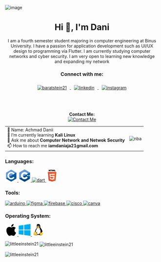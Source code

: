 ![image](https://github.com/user-attachments/assets/386928fd-f22a-4f26-ad34-48c111c9f912)

<h1 align="center">Hi 👋, I'm Dani</h1>
</p>
<p align="center">
I am a fourth semester student majoring in computer engineering at Binus University. I have a passion for application development such as UI/UX design to programming via Flutter. I am currently studying computer networks and cyber security. I am very open to learning new knowledge and expanding my network
</p>
<h3 align="center">Connect with me:</h3>
<div class="contact-box" align="center">
  <a href="https://twitter.com/baratstein21" target="blank">
    <img align="center" src="https://raw.githubusercontent.com/rahuldkjain/github-profile-readme-generator/master/src/images/icons/Social/twitter.svg" alt="baratstein21" height="30" width="40" style="margin: 10px;"/>
  </a>
  <a href="https://linkedin.com/in/https://www.linkedin.com/in/achmad-danii-6b3679208/" target="blank">
    <img align="center" src="https://raw.githubusercontent.com/rahuldkjain/github-profile-readme-generator/master/src/images/icons/Social/linked-in-alt.svg" alt="linkedin" height="30" width="40" style="margin: 10px;"/>
  </a>
  <a href="https://instagram.com/achmd.danii" target="blank">
    <img align="center" src="https://raw.githubusercontent.com/rahuldkjain/github-profile-readme-generator/master/src/images/icons/Social/instagram.svg" alt="instagram" height="30" width="40" style="margin: 10px;"/>
  </a>
</div>

<p align="center" style="margin-top: 60px;">
  <strong>Contact Me:</strong><br>
  <a href="https://wa.me/62085155331120" target="blank">
    <img src="https://img.shields.io/badge/Contact-Me-green?logo=whatsapp&style=for-the-badge" alt="Contact Me" />
  </a> 
</p>

<div align="center">
  <table>
    <tr>
      <td>
        <ul style="list-style-type: none; padding: 0; margin: 0; text-align: left;">
          <li>👤 Name: Achmad Danii</li>
          <li>🌱 I’m currently learning <strong>Kali Linux</strong></li>
          <li>💬 Ask me about <strong>Computer Network and Netwok Security</strong></li>
          <li>📫 How to reach me <strong>iamdaniaja21gmail.com</strong></li>
        </ul>
      </td>
      <td>
       <img src="https://github.com/user-attachments/assets/23b993b1-0a68-4183-ae3e-2a0cdc3c6c16"alt="nba" style="max-width: 150px; border-radius: 10px;"/>
      </td>
    </tr>
  </table>
</div>

<h3 align="left">Languages:</h3>
<p align="left"> 
  <a href="https://www.cprogramming.com/" target="_blank" rel="noreferrer"> 
    <img src="https://raw.githubusercontent.com/devicons/devicon/master/icons/c/c-original.svg" alt="c" width="40" height="40"/> 
  </a> 
  <a href="https://www.w3schools.com/cpp/" target="_blank" rel="noreferrer"> 
    <img src="https://raw.githubusercontent.com/devicons/devicon/master/icons/cplusplus/cplusplus-original.svg" alt="cplusplus" width="40" height="40"/> 
  </a> 
  <a href="https://dart.dev" target="_blank" rel="noreferrer"> 
    <img src="https://www.vectorlogo.zone/logos/dartlang/dartlang-icon.svg" alt="dart" width="40" height="40"/> 
  </a> 
  <a href="https://www.w3.org/html/" target="_blank" rel="noreferrer"> 
    <img src="https://raw.githubusercontent.com/devicons/devicon/master/icons/html5/html5-original-wordmark.svg" alt="html5" width="40" height="40"/> 
  </a>
<h3 align="left">Tools:</h3>
<p align="left">
  <a href="https://www.arduino.cc/" target="_blank" rel="noreferrer"> 
    <img src="https://cdn.worldvectorlogo.com/logos/arduino-1.svg" alt="arduino" width="40" height="40"/> 
  </a>
  <a href="https://www.figma.com/" target="_blank" rel="noreferrer"> 
    <img src="https://www.vectorlogo.zone/logos/figma/figma-icon.svg" alt="figma" width="40" height="40"/> 
  </a> 
  <a href="https://firebase.google.com/" target="_blank" rel="noreferrer"> 
    <img src="https://www.vectorlogo.zone/logos/firebase/firebase-icon.svg" alt="firebase" width="40" height="40"/> 
  </a>
  <a href="https://www.cisco.com/" target="_blank" rel="noreferrer">
    <img src="https://www.vectorlogo.zone/logos/cisco/cisco-icon.svg" alt="cisco" width="40" height="40"/>
  </a>
  <a href="https://www.canva.com/" target="_blank" rel="noreferrer">
    <img src="https://www.vectorlogo.zone/logos/canva/canva-icon.svg" alt="canva" width="40" height="40"/>
  </a>
</p>
<h3 align="left">Operating System:</h3>
<p align="left">
  <a href="https://www.apple.com/macos/" target="_blank" rel="noreferrer"> 
    <img src="https://raw.githubusercontent.com/devicons/devicon/master/icons/apple/apple-original.svg" alt="macOS" width="40" height="40"/> 
  </a> 
  <a href="https://www.microsoft.com/en-us/windows" target="_blank" rel="noreferrer"> 
    <img src="https://raw.githubusercontent.com/devicons/devicon/master/icons/windows8/windows8-original.svg" alt="Windows" width="40" height="40"/> 
  </a> 
  <a href="https://www.linux.org/" target="_blank" rel="noreferrer"> 
    <img src="https://raw.githubusercontent.com/devicons/devicon/master/icons/linux/linux-original.svg" alt="linux" width="40" height="40"/> 
  </a> 
</p>


<p><img align="left" src="https://github-readme-stats.vercel.app/api/top-langs?username=littleeinstein21&show_icons=true&locale=en&layout=compact" alt="littleeinstein21" /></p>

<p>&nbsp;<img align="center" src="https://github-readme-stats.vercel.app/api?username=littleeinstein21&show_icons=true&locale=en" alt="littleeinstein21" /></p>

<p><img align="center" src="https://github-readme-streak-stats.herokuapp.com/?user=littleeinstein21&" alt="littleeinstein21" /></p>
